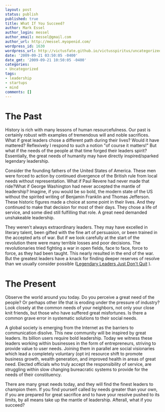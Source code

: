 ```yaml
---
layout: post
status: publish
published: true
title: What If You Succeed?
author: Mark Essel
author_login: messel
author_email: messel@gmail.com
author_url: http://messel.myopenid.com/
wordpress_id: 1630
wordpress_url: http://victusfate.github.io/victusspiritus/uncategorized/2009/09/21/what-if-you-succeed/
date: '2009-09-21 03:50:05 -0400'
date_gmt: '2009-09-21 10:50:05 -0400'
categories:
- Uncategorized
tags:
- leadership
- startups
- mind
comments: []
---
```

<h1>The Past</h1>
<p>History is rich with many lessons of human resourcefulness. Our past is certainly robust with examples of tremendous will and noble sacrifices. What if great leaders chose a different path during their lives? Would it have mattered? Reflexively I respond to such a notion "of course it matters!" But what  if the needs of the people at that time forged their leaders spirit? Essentially, the great needs of humanity may have directly inspired/sparked legendary leadership. </p>
<p>Consider the founding fathers of the United States of America. These men were forced to action by continued divergence of the British rule from local needs without representation. What if Paul Revere had never made that ride?What if George Washington had never accepted the mantle of leadership? Imagine, if you would be so bold, the modern state of the US without the spirited writing of Benjamin Franklin and Thomas Jefferson. These historic figures made a choice at some point in their lives. And they continued to make that decision for most of their days. They chose a life of service, and some died still fulfilling that role. A great need demanded unshakeable leadership. </p>
<p>They weren't always extraordinary leaders. They may have excelled in literary talent, been gifted with the fine art of persuasion, or been trained in the accepted arts of war. But if we look carefully at the start of the revolution there were many terrible losses and poor decisions. The revolutionaries tried fighting a war in open fields, face to face, force to force, as they had been taught. This nearly resulted in the end of the war. But the greatest leaders have a knack for finding deeper reserves of resolve than we usually consider possible (<a href="http://victusfate.github.io/victusspiritus/uncategorized/2009/06/15/legendary-leaders-just-dont-quit/">Legendary Leaders Just Don't Quit</a> ).</p>
<h1>The Present</h1>
<p>Observe the world around you today. Do you perceive a great need of the people? Or perhaps other life that is eroding under the pressure of industry? Look closely at the common needs of your neighbors, not only your close knit friends, but those who have suffered great misfortunes. Is there a common grave error in systematic solutions to their social needs. </p>
<p>A global society is emerging from the Internet as the barriers to communication disolve. This new community will be inspired by great leaders. Its billion users require bold leadership. Today we witness these leaders working within businesses in the form of entrepreneurs, striving to provide value to user needs. Joining them in parallel are social visionaries which lead a completely voluntary (opt in) resource shift to promote business growth,  wealth generation, and improved health in areas of great need. Elected officials who truly accept the responsibility of service, are struggling within slow changing bureacratic systems to provide for the needs of their constituency. </p>
<p>There are many great needs today, and they will find the finest leaders to champion them. If you find yourself called by needs greater than your own, if you are prepared for great sacrifice and to have your resolve pushed to its limits, by all means take up the mantle of leadership. Afterall, what if you succeed?     </p>
